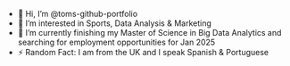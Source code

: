- 👋 Hi, I’m @toms-github-portfolio
- 👀 I’m interested in Sports, Data Analysis & Marketing
- 🌱 I’m currently finishing my Master of Science in Big Data Analytics and searching for employment opportunities for Jan 2025
- ⚡ Random Fact: I am from the UK and I speak Spanish & Portuguese

<!---
toms-github-portfolio/toms-github-portfolio is a ✨ special ✨ repository because its `README.md` (this file) appears on your GitHub profile.
You can click the Preview link to take a look at your changes.
--->
